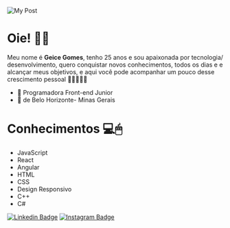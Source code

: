 
![My Post](https://user-images.githubusercontent.com/60244980/95782783-d7d38480-0ca6-11eb-88ca-a50d8f1d9117.png)
# Oie! 👋🏾

Meu nome é **Geice Gomes**, tenho 25 anos e sou apaixonada por tecnologia/ desenvolvimento, quero conquistar novos conhecimentos, todos os dias e e alcançar meus objetivos, e aqui você pode acompanhar um pouco desse crescimento pessoal 👾👩🏾‍🔧💡
 



- 🚀 Programadora Front-end Junior
- 📍 de Belo Horizonte- Minas Gerais 


# Conhecimentos 💻🖱
- JavaScript
- React 
- Angular
- HTML
- CSS
- Design Responsivo
- C++
- C#

[![Linkedin Badge](https://img.shields.io/badge/-LinkedIn-blue?style=flat-square&logo=Linkedin&logoColor=white&link=https://www.linkedin.com/in/geicegomes/)](https://www.linkedin.com/in/geicegomes/) [![Instagram Badge](https://img.shields.io/badge/-Instagram-violet?style=flat-square&logo=Instagram&logoColor=white&link=https://www.instagram.com/sogmesmo/)](https://www.instagram.com/sogmesmo/)
